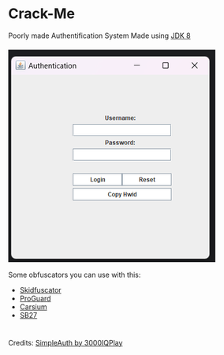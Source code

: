 # Crack-Me
Poorly made Authentification System
Made using [JDK 8](https://www.oracle.com/ro/java/technologies/javase/javase8-archive-downloads.html)
####

![img_1.png](src/assets/img_1.png)

Some obfuscators you can use with this:
 - [Skidfuscator](https://github.com/skidfuscatordev/skidfuscator-java-obfuscator)
 - [ProGuard](https://github.com/Guardsquare/proguard)
 - [Carsium](https://github.com/sim0n/Caesium)
 - [SB27](https://github.com/superblaubeere27/obfuscator)
   
#

Credits:
[SimpleAuth by 3000IQPlay](https://github.com/3000IQPlay/SimpleAuth)
